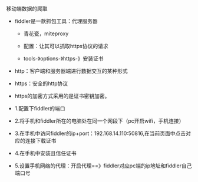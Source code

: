 
移动端数据的爬取
- fiddler是一款抓包工具：代理服务器
    - 青花瓷，miteproxy

    - 配置：让其可以抓取https协议的请求
    - tools-》options-》https-》安装证书
- http：客户端和服务器端进行数据交互的某种形式
- https：安全的http协议
- https的加密方式采用的是证书密钥加密。

- 1.配置下fiddler的端口
- 2.将手机和fiddler所在的电脑处在同一个网段下（pc开启wifi，手机连接）
- 3.在手机中访问fiddler的ip+port：192.168.14.110:50816,在当前页面中点击对应的连接下载证书
- 4.在手机中安装且信任证书
- 5.设置手机网络的代理：开启代理==》fiddler对应pc端的ip地址和fiddler自己端口号

